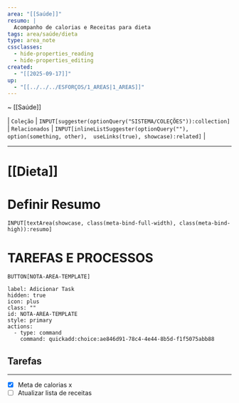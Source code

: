 ```yaml
---
area: "[[Saúde]]"
resumo: |
  Acompanho de calorias e Receitas para dieta
tags: area/saúde/dieta
type: area_note
cssclasses:
  - hide-properties_reading
  - hide-properties_editing
created:
  - "[[2025-09-17]]"
up:
  - "[[../../../ESFORÇOS/1_AREAS|1_AREAS]]"
---
```

~ [[Saúde]] 

| `Coleção` | `INPUT[suggester(optionQuery("SISTEMA/COLEÇÕES")):collection]`   | `Relacionados` | `INPUT[inlineListSuggester(optionQuery(""), option(something, other),  useLinks(true), showcase):related]`  |

---
# [[Dieta]] 


# Definir Resumo 
`INPUT[textArea(showcase, class(meta-bind-full-width), class(meta-bind-high)):resumo]`


# TAREFAS E PROCESSOS

 `BUTTON[NOTA-AREA-TEMPLATE]`     

```meta-bind-button
label: Adicionar Task
hidden: true
icon: plus
class: ""
id: NOTA-AREA-TEMPLATE
style: primary
actions:
  - type: command
    command: quickadd:choice:ae846d91-78c4-4e44-8b5d-f1f5075abb88
```


## Tarefas


---






- [x] Meta de calorias x
- [ ] Atualizar lista de receitas
